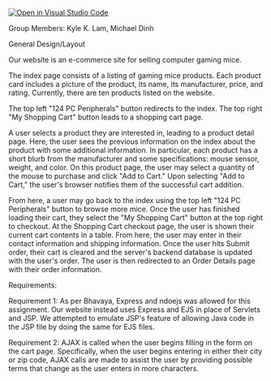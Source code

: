 [![Open in Visual Studio Code](https://classroom.github.com/assets/open-in-vscode-c66648af7eb3fe8bc4f294546bfd86ef473780cde1dea487d3c4ff354943c9ae.svg)](https://classroom.github.com/online_ide?assignment_repo_id=10382841&assignment_repo_type=AssignmentRepo)

Group Members: Kyle K. Lam, Michael Dinh

General Design/Layout

Our website is an e-commerce site for selling computer gaming mice.

The index page consists of a listing of gaming mice products. Each product card includes a picture of the product, its name, its manufacturer, price, and rating. Currently, there are ten products listed on the website.

The top left "124 PC Peripherals" button redirects to the index. The top right "My Shopping Cart" button leads to a shopping cart page.

A user selects a product they are interested in, leading to a product detail page. Here, the user sees the previous information on the index about the product with some additional information. In particular, each product has a short blurb from the manufacturer and some specifications: mouse sensor, weight, and color. On this product page, the user may select a quantity of the mouse to purchase and click "Add to Cart." Upon selecting "Add to Cart," the user's browser notifies them of the successful cart addition.

From here, a user may go back to the index using the top left "124 PC Peripherals" button to browse more mice. Once the user has finished loading their cart, they select the "My Shopping Cart" button at the top right to checkout. At the Shopping Cart checkout page, the user is shown their current cart contents in a table. From here, the user may enter in their contact information and shipping information. Once the user hits Submit order, their cart is cleared and the server's backend database is updated with the user's order. The user is then redirected to an Order Details page with their order information.

Requirements:

Requirement 1:
As per Bhavaya, Express and ndoejs was allowed for this assignment. Our website instead uses Express and EJS in place of Servlets and JSP. We attempted to emulate JSP's feature of allowing Java code in the JSP file by doing the same for EJS files. 

Requirement 2:
AJAX is called when the user begins filling in the form on the cart page. Specifically, when the user begins entering in either their city or zip code, AJAX calls are made to assist the user by providing possible terms that change as the user enters in more characters.



